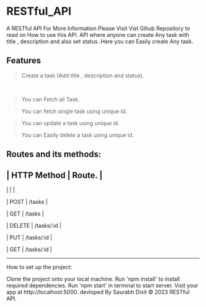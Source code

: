 # RESTful_API

A RESTful API
For More Information Please Visit
Vist Gihub Repository to read on How to use this API.
API where anyone can create Any task with title , description and also set status .Here you can Easily create Any task.



## Features


 > Create a task (Add title , description and status).

</br>

 > You can Fetch all Task.

 > You can fetch single task using unique id.

 > You can update a task using unique id.

 > You can Easily delete a task using unique id.

## Routes and its methods:

| HTTP Method	| Route.     |
------------------------------
|               |            |

| POST	        | /tasks     |

| GET	        | /tasks     |

| DELETE        | /tasks/:id |

| PUT	        | /tasks/:id |

| GET	        | /tasks/:id |

______________________________
How to set up the project:

Clone the project onto your local machine.
Run 'npm install' to install required dependencies.
Run 'npm start' in terminal to start server.
Visit your app at http://localhost:5000.
devloped By Saurabh Dixit © 2023 RESTful API.



